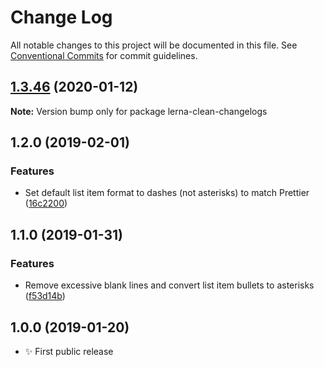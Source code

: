 # Change Log

All notable changes to this project will be documented in this file.
See [Conventional Commits](https://conventionalcommits.org) for commit guidelines.

## [1.3.46](https://gitlab.com/codsen/codsen/compare/lerna-clean-changelogs@1.3.45...lerna-clean-changelogs@1.3.46) (2020-01-12)

**Note:** Version bump only for package lerna-clean-changelogs





## 1.2.0 (2019-02-01)

### Features

- Set default list item format to dashes (not asterisks) to match Prettier ([16c2200](https://gitlab.com/codsen/codsen/commit/16c2200))

## 1.1.0 (2019-01-31)

### Features

- Remove excessive blank lines and convert list item bullets to asterisks ([f53d14b](https://gitlab.com/codsen/codsen/commit/f53d14b))

## 1.0.0 (2019-01-20)

- ✨ First public release
